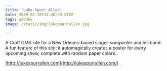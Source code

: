```yaml
---
title: 'Luke Spurr Allen'
date: 2020-02-16T14:48:49.819Z
tags: webdev
image: /static/img/lukespurrallen.jpg

---
```

A Craft CMS site for a New Orleans-based singer-songwriter and his band. A fun feature of this site: it automagically creates a poster for every upcoming show, complete with random paper colors.

[http://lukespurrallen.com](http://lukespurrallen.com/)
